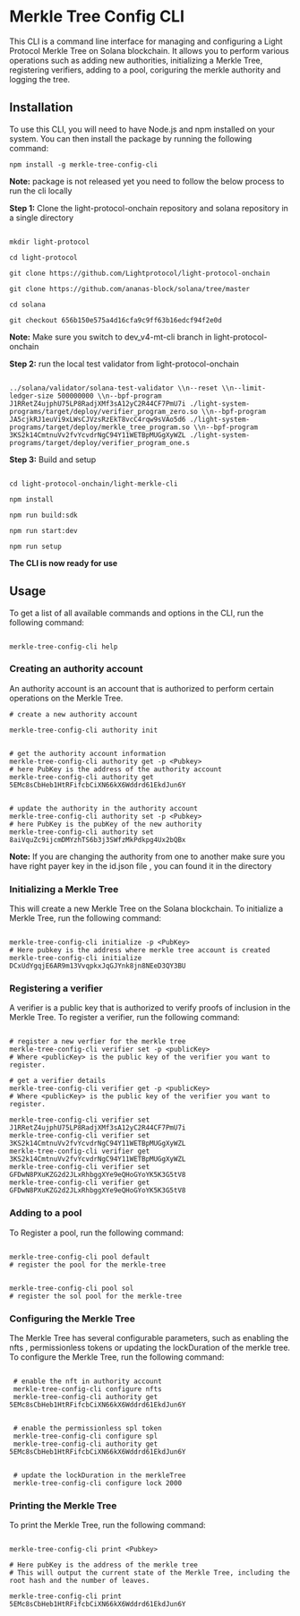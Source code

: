 # Merkle Tree Config CLI

This CLI is a command line interface for managing and configuring a Light Protocol Merkle Tree on Solana blockchain. It allows you to perform various operations such as adding new authorities, initializing a Merkle Tree, registering verifiers, adding to a pool, coriguring the merkle authority and logging the tree.

## Installation

To use this CLI, you will need to have Node.js and npm installed on your system. You can then install the package by running the following command:

```shell
npm install -g merkle-tree-config-cli
```

**Note:** package is not released yet you need to follow the below process to run the cli locally

**Step 1:** Clone the light-protocol-onchain repository and solana repository in a single directory

```shell

mkdir light-protocol 

cd light-protocol

git clone https://github.com/Lightprotocol/light-protocol-onchain

git clone https://github.com/ananas-block/solana/tree/master

cd solana 

git checkout 656b150e575a4d16cfa9c9ff63b16edcf94f2e0d

```

**Note:** Make sure you switch to dev_v4-mt-cli branch in light-protocol-onchain 

**Step 2:** run the local test validator from light-protocol-onchain

```shell

../solana/validator/solana-test-validator \\n--reset \\n--limit-ledger-size 500000000 \\n--bpf-program J1RRetZ4ujphU75LP8RadjXMf3sA12yC2R44CF7PmU7i ./light-system-programs/target/deploy/verifier_program_zero.so \\n--bpf-program JA5cjkRJ1euVi9xLWsCJVzsRzEkT8vcC4rqw9sVAo5d6 ./light-system-programs/target/deploy/merkle_tree_program.so \\n--bpf-program 3KS2k14CmtnuVv2fvYcvdrNgC94Y11WETBpMUGgXyWZL ./light-system-programs/target/deploy/verifier_program_one.s

```

**Step 3:** Build and setup

```shell

cd light-protocol-onchain/light-merkle-cli

npm install

npm run build:sdk

npm run start:dev

npm run setup

```

**The CLI is now ready for use**


## Usage

To get a list of all available commands and options in the CLI, run the following command:

```shell

merkle-tree-config-cli help

```

### Creating an authority account

An authority account is an account that is authorized to perform certain operations on the Merkle Tree.

```shell
# create a new authority account

merkle-tree-config-cli authority init

```

```shell

# get the authority account information 
merkle-tree-config-cli authority get -p <Pubkey>
# here PubKey is the address of the authority account
merkle-tree-config-cli authority get 5EMc8sCbHeb1HtRFifcbCiXN66kX6Wddrd61EkdJun6Y

```

```shell

# update the authority in the authority account 
merkle-tree-config-cli authority set -p <Pubkey>
# here PubKey is the pubKey of the new authority 
merkle-tree-config-cli authority set 8aiVquZc9ijcmDMYzhTS6b3j3SWfzMkPdkpg4Ux2bQBx

```

**Note:** If you are changing the authority from one to another make sure you have right payer key in the id.json file , you can found it in the directory


### Initializing a Merkle Tree

This will create a new Merkle Tree on the Solana blockchain. To initialize a Merkle Tree, run the following command:

```shell

merkle-tree-config-cli initialize -p <PubKey>
# Here pubkey is the address where merkle tree account is created
merkle-tree-config-cli initialize DCxUdYgqjE6AR9m13VvqpkxJqGJYnk8jn8NEeD3QY3BU

```


### Registering a verifier

A verifier is a public key that is authorized to verify proofs of inclusion in the Merkle Tree. To register a verifier, run the following command:

```shell 

# register a new verfier for the merkle tree
merkle-tree-config-cli verifier set -p <publicKey>
# Where <publicKey> is the public key of the verifier you want to register.

```

```shell 
# get a verifier details 
merkle-tree-config-cli verifier get -p <publicKey>
# Where <publicKey> is the public key of the verifier you want to register.

```

```shell 
merkle-tree-config-cli verifier set J1RRetZ4ujphU75LP8RadjXMf3sA12yC2R44CF7PmU7i
merkle-tree-config-cli verifier set 3KS2k14CmtnuVv2fvYcvdrNgC94Y11WETBpMUGgXyWZL
merkle-tree-config-cli verifier get 3KS2k14CmtnuVv2fvYcvdrNgC94Y11WETBpMUGgXyWZL
merkle-tree-config-cli verifier set GFDwN8PXuKZG2d2JLxRhbggXYe9eQHoGYoYK5K3G5tV8
merkle-tree-config-cli verifier get GFDwN8PXuKZG2d2JLxRhbggXYe9eQHoGYoYK5K3G5tV8

```

### Adding to a pool
 
To Register a pool, run the following command:

```shell 

merkle-tree-config-cli pool default
# register the pool for the merkle-tree

```
```shell 

merkle-tree-config-cli pool sol
# register the sol pool for the merkle-tree

```

### Configuring the Merkle Tree

The Merkle Tree has several configurable parameters, such as enabling the nfts , permissionless tokens or updating the lockDuration of the merkle tree. To configure the Merkle Tree, run the following command:

```shell

 # enable the nft in authority account
 merkle-tree-config-cli configure nfts
 merkle-tree-config-cli authority get 5EMc8sCbHeb1HtRFifcbCiXN66kX6Wddrd61EkdJun6Y

```

```shell

 # enable the permissionless spl token
 merkle-tree-config-cli configure spl
 merkle-tree-config-cli authority get 5EMc8sCbHeb1HtRFifcbCiXN66kX6Wddrd61EkdJun6Y

```

```shell
 
 # update the lockDuration in the merkleTree
 merkle-tree-config-cli configure lock 2000

```

### Printing the Merkle Tree
To print the Merkle Tree, run the following command:

```shell

merkle-tree-config-cli print <Pubkey>

# Here pubKey is the address of the merkle tree
# This will output the current state of the Merkle Tree, including the root hash and the number of leaves.

merkle-tree-config-cli print 5EMc8sCbHeb1HtRFifcbCiXN66kX6Wddrd61EkdJun6Y

````